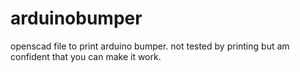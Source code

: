 # arduinobumper

openscad file to print arduino bumper.
not tested by printing but am confident that you can make it work.
